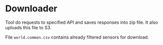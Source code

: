 # Downloader

Tool do requests to specified API and saves responses into zip file. It also uploads this file to S3.

File `world.common.csv` contains already filtered sensors for download.
